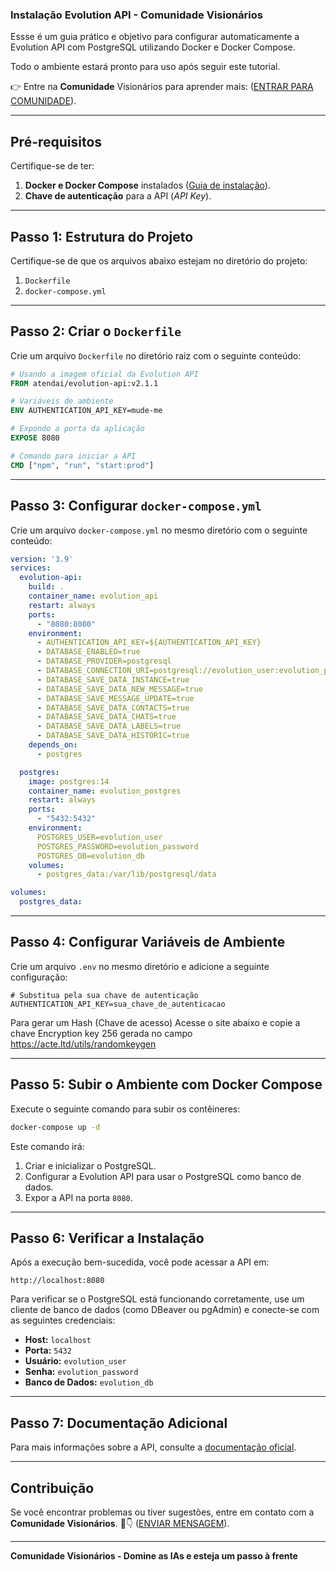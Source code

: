 ### Instalação Evolution API - Comunidade Visionários

Essse é um guia prático e objetivo para configurar automaticamente a Evolution API com PostgreSQL utilizando Docker e Docker Compose. 

Todo o ambiente estará pronto para uso após seguir este tutorial.

👉 Entre na **Comunidade** Visionários para aprender mais: ([ENTRAR PARA COMUNIDADE](https://nathanconde.com/comunidade_visionarios)).

---

## Pré-requisitos

Certifique-se de ter:

1. **Docker e Docker Compose** instalados ([Guia de instalação](https://docs.docker.com/get-docker/)).
2. **Chave de autenticação** para a API (*API Key*).

---

## Passo 1: Estrutura do Projeto

Certifique-se de que os arquivos abaixo estejam no diretório do projeto:

1. `Dockerfile`
2. `docker-compose.yml`

---

## Passo 2: Criar o `Dockerfile`

Crie um arquivo `Dockerfile` no diretório raiz com o seguinte conteúdo:

```dockerfile
# Usando a imagem oficial da Evolution API
FROM atendai/evolution-api:v2.1.1

# Variáveis de ambiente
ENV AUTHENTICATION_API_KEY=mude-me

# Expondo a porta da aplicação
EXPOSE 8080

# Comando para iniciar a API
CMD ["npm", "run", "start:prod"]
```

---

## Passo 3: Configurar `docker-compose.yml`

Crie um arquivo `docker-compose.yml` no mesmo diretório com o seguinte conteúdo:

```yaml
version: '3.9'
services:
  evolution-api:
    build: .
    container_name: evolution_api
    restart: always
    ports:
      - "8080:8080"
    environment:
      - AUTHENTICATION_API_KEY=${AUTHENTICATION_API_KEY}
      - DATABASE_ENABLED=true
      - DATABASE_PROVIDER=postgresql
      - DATABASE_CONNECTION_URI=postgresql://evolution_user:evolution_password@postgres:5432/evolution_db
      - DATABASE_SAVE_DATA_INSTANCE=true
      - DATABASE_SAVE_DATA_NEW_MESSAGE=true
      - DATABASE_SAVE_MESSAGE_UPDATE=true
      - DATABASE_SAVE_DATA_CONTACTS=true
      - DATABASE_SAVE_DATA_CHATS=true
      - DATABASE_SAVE_DATA_LABELS=true
      - DATABASE_SAVE_DATA_HISTORIC=true
    depends_on:
      - postgres

  postgres:
    image: postgres:14
    container_name: evolution_postgres
    restart: always
    ports:
      - "5432:5432"
    environment:
      POSTGRES_USER=evolution_user
      POSTGRES_PASSWORD=evolution_password
      POSTGRES_DB=evolution_db
    volumes:
      - postgres_data:/var/lib/postgresql/data

volumes:
  postgres_data:
```

---

## Passo 4: Configurar Variáveis de Ambiente

Crie um arquivo `.env` no mesmo diretório e adicione a seguinte configuração:

```env
# Substitua pela sua chave de autenticação
AUTHENTICATION_API_KEY=sua_chave_de_autenticacao
```

Para gerar um Hash (Chave de acesso) 
Acesse o site abaixo e copie a chave Encryption key 256 gerada no campo
https://acte.ltd/utils/randomkeygen

---

## Passo 5: Subir o Ambiente com Docker Compose

Execute o seguinte comando para subir os contêineres:

```bash
docker-compose up -d
```

Este comando irá:

1. Criar e inicializar o PostgreSQL.
2. Configurar a Evolution API para usar o PostgreSQL como banco de dados.
3. Expor a API na porta `8080`.

---

## Passo 6: Verificar a Instalação

Após a execução bem-sucedida, você pode acessar a API em:

```
http://localhost:8080
```

Para verificar se o PostgreSQL está funcionando corretamente, use um cliente de banco de dados (como DBeaver ou pgAdmin) e conecte-se com as seguintes credenciais:

- **Host:** `localhost`
- **Porta:** `5432`
- **Usuário:** `evolution_user`
- **Senha:** `evolution_password`
- **Banco de Dados:** `evolution_db`

---

## Passo 7: Documentação Adicional

Para mais informações sobre a API, consulte a [documentação oficial](https://doc.evolution-api.com/v2/pt/get-started/introduction).

---

## Contribuição

Se você encontrar problemas ou tiver sugestões, entre em contato com a **Comunidade Visionários**. 🎉👇
([ENVIAR MENSAGEM](https://wa.me/5532999817168?text=Ol%C3%A1,%20gostaria%20de%20dar%20uma%20sugest%C3%A3o)).

---

**Comunidade Visionários - Domine as IAs e esteja um passo à frente**
